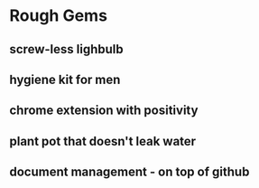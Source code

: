 # Rough Gems #

## screw-less lighbulb ##

## hygiene kit for men ##
 
## chrome extension with positivity ##

## plant pot that doesn't leak water ##

## document management - on top of github ##
